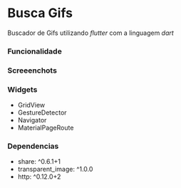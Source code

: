 # Busca Gifs
Buscador de Gifs utilizando *flutter* com a linguagem *dart*

### Funcionalidade

### Screeenchots

### Widgets
- GridView
- GestureDetector
- Navigator
- MaterialPageRoute

### Dependencias
 - share: ^0.6.1+1
 - transparent_image: ^1.0.0
 - http: ^0.12.0+2


